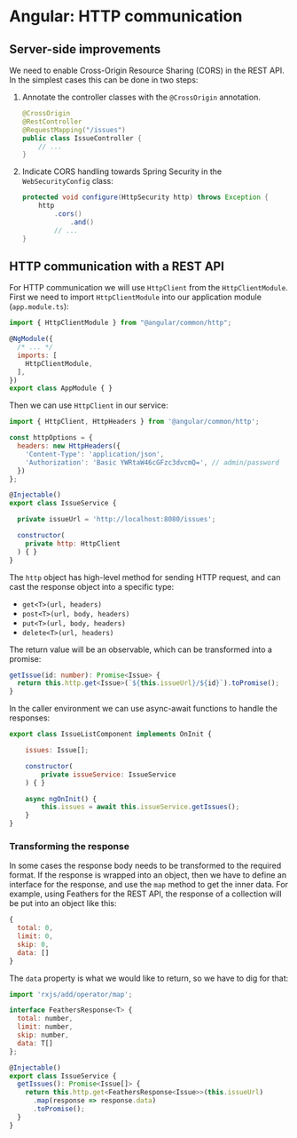 # Angular: HTTP communication

## Server-side improvements

We need to enable Cross-Origin Resource Sharing (CORS) in the REST API. In the simplest cases this can be done in two steps:

1. Annotate the controller classes with the `@CrossOrigin` annotation.

    ```java
    @CrossOrigin
    @RestController
    @RequestMapping("/issues")
    public class IssueController {
        // ...
    }
    ```

2. Indicate CORS handling towards Spring Security in the `WebSecurityConfig` class:

    ```java
    protected void configure(HttpSecurity http) throws Exception {
        http
            .cors()
                .and()
            // ...
    }
    ```

## HTTP communication with a REST API

For HTTP communication we will use `HttpClient` from the `HttpClientModule`. First we need to import `HttpClientModule` into our application module (`app.module.ts`):

```js
import { HttpClientModule } from "@angular/common/http";

@NgModule({
  /* ... */
  imports: [
    HttpClientModule,
  ],
})
export class AppModule { }
```

Then we can use `HttpClient` in our service:

```js
import { HttpClient, HttpHeaders } from '@angular/common/http';

const httpOptions = {
  headers: new HttpHeaders({ 
    'Content-Type': 'application/json',
    'Authorization': 'Basic YWRtaW46cGFzc3dvcmQ=', // admin/password
  })
};

@Injectable()
export class IssueService {

  private issueUrl = 'http://localhost:8080/issues';

  constructor(
    private http: HttpClient
  ) { }
}
```

The `http` object has high-level method for sending HTTP request, and can cast the response object into a specific type:

- `get<T>(url, headers)`
- `post<T>(url, body, headers)`
- `put<T>(url, body, headers)`
- `delete<T>(url, headers)`

The return value will be an observable, which can be transformed into a promise:

```ts
getIssue(id: number): Promise<Issue> {
  return this.http.get<Issue>(`${this.issueUrl}/${id}`).toPromise();
}
```

In the caller environment we can use async-await functions to handle the responses:

```js
export class IssueListComponent implements OnInit {

    issues: Issue[];

    constructor(
        private issueService: IssueService
    ) { }

    async ngOnInit() {
        this.issues = await this.issueService.getIssues();
    }
}
```


### Transforming the response

In some cases the response body needs to be transformed to the required format.
If the response is wrapped into an object, then we have to define an interface for the response, and use the `map` method to get the inner data. For example, using Feathers for the REST API, the response of a collection will be put into an object like this:

```js
{
  total: 0,
  limit: 0,
  skip: 0,
  data: []
}
```

The `data` property is what we would like to return, so we have to dig for that:

```js
import 'rxjs/add/operator/map';

interface FeathersResponse<T> {
  total: number,
  limit: number,
  skip: number,
  data: T[]
};

@Injectable()
export class IssueService {
  getIssues(): Promise<Issue[]> {
    return this.http.get<FeathersResponse<Issue>>(this.issueUrl)
      .map(response => response.data)
      .toPromise();
  }
}
```

